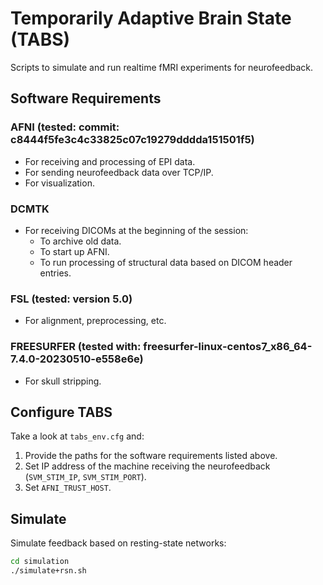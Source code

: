 # Temporarily Adaptive Brain State (TABS)

Scripts to simulate and run realtime fMRI experiments for neurofeedback.

## Software Requirements

### AFNI (tested: commit: c8444f5fe3c4c33825c07c19279dddda151501f5)
- For receiving and processing of EPI data.
- For sending neurofeedback data over TCP/IP.
- For visualization.

### DCMTK
- For receiving DICOMs at the beginning of the session:
  - To archive old data.
  - To start up AFNI.
  - To run processing of structural data based on DICOM header entries.

### FSL (tested: version 5.0)
- For alignment, preprocessing, etc.

### FREESURFER (tested with: freesurfer-linux-centos7_x86_64-7.4.0-20230510-e558e6e)
- For skull stripping.

## Configure TABS

Take a look at `tabs_env.cfg` and:
1. Provide the paths for the software requirements listed above.
2. Set IP address of the machine receiving the neurofeedback (`SVM_STIM_IP`, `SVM_STIM_PORT`).
3. Set `AFNI_TRUST_HOST`.

## Simulate

Simulate feedback based on resting-state networks:
```bash
cd simulation
./simulate+rsn.sh
```
